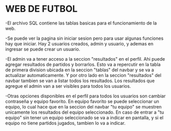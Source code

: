 # WEB DE FUTBOL

-El archivo SQL contiene las tablas basicas para el funcionamiento de la web.

-Se puede ver la pagina sin iniciar sesion pero para usar algunas funciones hay que iniciar. Hay 2 usuarios creados, admin y usuario, y ademas en ingresar se puede crear un usuario.

-El admin va a tener acceso a la seccion "resultados" en el perfil. Ahi puede agregar resultados de partidos y borrarlos. Esto va a repercutir en la tabla de primera division ubicada en la seccion "tablas" del navbar y se va a actualizar automaticamente. Y por otro lado en la seccion "resultados" del navbar tambien se van a listar todos los resultados. Los resultados que agregue el admin van a ser visibles para todos los usuarios.

-Otras opciones disponibles en el perfil para todos los usuarios son cambiar contraseña y equipo favorito. En equipo favorito se puede seleccionar un equipo, lo cual hace que en la seccion del navbar "tu equipo" se muestren unicamente los resultados del equipo seleccionado. En caso de entrar a "tu equipo" sin tener un equipo seleccionado se va a indicar en pantalla, y si el equipo no tiene partidos jugados, tambien lo va a indicar.
